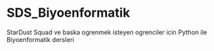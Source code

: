 # SDS_Biyoenformatik
StarDust Squad ve baska ogrenmek isteyen ogrenciler icin Python ile Biyoenformatik dersleri
